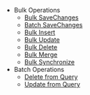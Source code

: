 - Bulk Operations
   - [Bulk SaveChanges](bulk-savechanges.md)
   - [Batch SaveChanges](batch-savechanges.md)
   - [Bulk Insert](bulk-insert.md)
   - [Bulk Update](bulk-update.md)
   - [Bulk Delete](bulk-delete.md)
   - [Bulk Merge](bulk-merge.md)
   - [Bulk Synchronize](bulk-synchronize.md)
- Batch Operations
   - [Delete from Query](delete-from-query.md)
   - [Update from Query](update-from-query.md)
